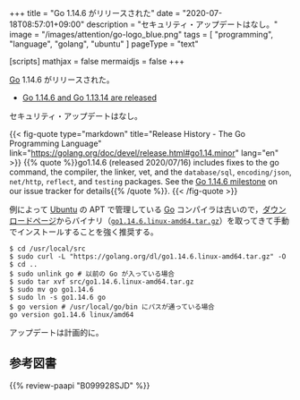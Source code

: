 +++
title = "Go 1.14.6 がリリースされた"
date =  "2020-07-18T08:57:01+09:00"
description = "セキュリティ・アップデートはなし。"
image = "/images/attention/go-logo_blue.png"
tags  = [ "programming", "language", "golang", "ubuntu" ]
pageType = "text"

[scripts]
  mathjax = false
  mermaidjs = false
+++

[Go] 1.14.6 がリリースされた。

- [Go 1.14.6 and Go 1.13.14 are released](https://groups.google.com/g/golang-announce/c/9KNZ5g9tv4o)

セキュリティ・アップデートはなし。

{{< fig-quote type="markdown" title="Release History - The Go Programming Language" link="https://golang.org/doc/devel/release.html#go1.14.minor" lang="en" >}}
{{% quote %}}go1.14.6 (released 2020/07/16) includes fixes to the go command, the compiler, the linker, vet, and the `database/sql`, `encoding/json`, `net/http`, `reflect`, and `testing` packages. See the [Go 1.14.6 milestone](https://github.com/golang/go/issues?q=milestone%3AGo1.14.6+label%3ACherryPickApproved) on our issue tracker for details{{% /quote %}}.
{{< /fig-quote >}}

例によって [Ubuntu] の APT で管理している [Go] コンパイラは古いので，[ダウンロードページ](https://golang.org/dl/ "Downloads - The Go Programming Language")からバイナリ（[`go1.14.6.linux-amd64.tar.gz`](https://golang.org/dl/go1.14.6.linux-amd64.tar.gz)）を取ってきて手動でインストールすることを強く推奨する。

```text
$ cd /usr/local/src
$ sudo curl -L "https://golang.org/dl/go1.14.6.linux-amd64.tar.gz" -O
$ cd ..
$ sudo unlink go # 以前の Go が入っている場合
$ sudo tar xvf src/go1.14.6.linux-amd64.tar.gz
$ sudo mv go go1.14.6
$ sudo ln -s go1.14.6 go
$ go version # /usr/local/go/bin にパスが通っている場合
go version go1.14.6 linux/amd64
```

アップデートは計画的に。

[Go]: https://golang.org/ "The Go Programming Language"
[Go 言語]: https://golang.org/ "The Go Programming Language"
[Ubuntu]: https://www.ubuntu.com/ "The leading operating system for PCs, IoT devices, servers and the cloud | Ubuntu"

## 参考図書

{{% review-paapi "B099928SJD" %}} <!-- プログラミング言語Go -->
